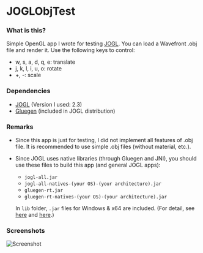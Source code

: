 # JOGLObjTest

### What is this?
Simple OpenGL app I wrote for testing [JOGL](https://jogamp.org/jogl/www/).
You can load a Wavefront .obj file and render it.
Use the following keys to control:
- w, s, a, d, q, e: translate
- j, k, l, i, u, o: rotate
- +, -: scale

### Dependencies
- [JOGL](https://jogamp.org/jogl/www/) (Version I used: 2.3)
- [Gluegen](http://jogamp.org/gluegen/www/) (included in JOGL distribution)

### Remarks
- Since this app is just for testing, I did not implement all features
of .obj file. It is recommended to use simple .obj files (without material, etc.).

- Since JOGL uses native libraries (through Gluegen and JNI),
you should use these files to build this app (and general JOGL apps):
  - ```jogl-all.jar```
  - ```jogl-all-natives-(your OS)-(your architecture).jar```
  - ```gluegen-rt.jar```
  - ```gluegen-rt-natives-(your OS)-(your architecture).jar```
  
  In ```lib``` folder, ```.jar``` files for Windows & x64 are included.
  (For detail, see [here](https://jogamp.org/wiki/index.php/Downloading_and_installing_JOGL)
  and [here](https://jogamp.org/wiki/index.php/Setting_up_a_JogAmp_project_in_your_favorite_IDE).)

### Screenshots
![Screenshot](https://github.com/Avantgarde95/JOGLObjTest/screenshot.png)
